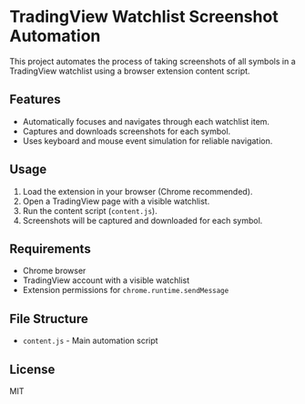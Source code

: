 # TradingView Watchlist Screenshot Automation

This project automates the process of taking screenshots of all symbols in a TradingView watchlist using a browser extension content script.

## Features

- Automatically focuses and navigates through each watchlist item.
- Captures and downloads screenshots for each symbol.
- Uses keyboard and mouse event simulation for reliable navigation.

## Usage

1. Load the extension in your browser (Chrome recommended).
2. Open a TradingView page with a visible watchlist.
3. Run the content script (`content.js`).
4. Screenshots will be captured and downloaded for each symbol.

## Requirements

- Chrome browser
- TradingView account with a visible watchlist
- Extension permissions for `chrome.runtime.sendMessage`

## File Structure

- `content.js` - Main automation script

## License

MIT
